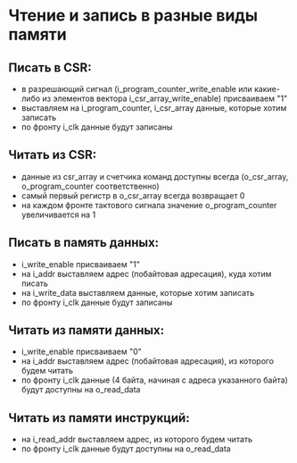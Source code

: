 # Чтение и запись в разные виды памяти

## Писать в CSR:
- в разрешающий сигнал (i_program_counter_write_enable или какие-либо из элементов вектора i_csr_array_write_enable) присваиваем "1"
- выставляем на i_program_counter, i_csr_array данные, которые хотим записать
- по фронту i_clk данные будут записаны

## Читать из CSR:
- данные из csr_array и счетчика команд доступны всегда (o_csr_array, o_program_counter соответственно)
- самый первый регистр в o_csr_array всегда возвращает 0
- на каждом фронте тактового сигнала значение o_program_counter увеличивается на 1

## Писать в память данных:
- i_write_enable присваиваем "1"
- на i_addr выставляем адрес (побайтовая адресация), куда хотим писать
- на i_write_data выставляем данные, которые хотим записать
- по фронту i_clk данные будут записаны

## Читать из памяти данных:
- i_write_enable присваиваем "0"
- на i_addr выставляем адрес (побайтовая адресация), из которого будем читать
- по фронту i_clk данные (4 байта, начиная с адреса указанного байта) будут доступны на o_read_data

## Читать из памяти инструкций:
- на i_read_addr выставляем адрес, из которого будем читать
- по фронту i_clk данные будут доступны на o_read_data
